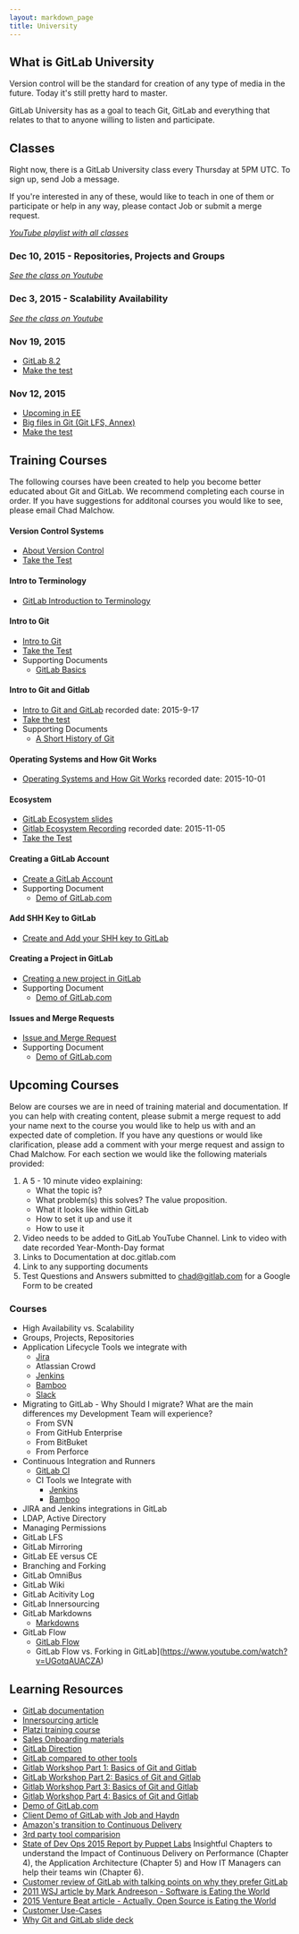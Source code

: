 ```yaml
---
layout: markdown_page
title: University
---
```


## What is GitLab University

Version control will be the standard for creation of any type of media in the
future. Today it's still pretty hard to master.

GitLab University has as a goal to teach Git, GitLab and everything that relates
to that to anyone willing to listen and participate.

## Classes

Right now, there is a GitLab University class every Thursday at 5PM UTC.
To sign up, send Job a message.

If you're interested in any of these, would like to teach in one of them or
participate or help in any way, please contact Job or submit a merge request.

*[YouTube playlist with all classes](https://www.youtube.com/playlist?list=PLFGfElNsQthbQu_IWlNOxul0TbS_2JH-e)*

### Dec 10, 2015 - Repositories, Projects and Groups

*[See the class on Youtube](https://www.youtube.com/watch?v=4TWfh1aKHHw&index=1&list=PLFGfElNsQthbQu_IWlNOxul0TbS_2JH-e)*

### Dec 3, 2015 - Scalability Availability

*[See the class on Youtube](https://www.youtube.com/watch?v=cXRMJJb6sp4&list=PLFGfElNsQthbQu_IWlNOxul0TbS_2JH-e&index=2)*

### Nov 19, 2015

- [GitLab 8.2](https://gitlab.com/gitlab-org/University/blob/master/classes/8.2.md)
- [Make the test](http://goo.gl/forms/9PnmhiNzEa)

### Nov 12, 2015

- [Upcoming in EE](https://gitlab.com/gitlab-org/University/blob/master/classes/upcoming_in_ee.md)
- [Big files in Git (Git LFS, Annex)](https://gitlab.com/gitlab-org/University/blob/master/classes/git_lfs_and_annex.md)
- [Make the test](http://goo.gl/forms/RFsNK9fKuj)


## Training Courses
The following courses have been created to help you become better educated about Git and GitLab.  We recommend completing each course in order.  If you have suggestions for additonal courses you would like to see, please email Chad Malchow.

#### Version Control Systems
- [About Version Control](https://docs.google.com/presentation/d/16sX7hUrCZyOFbpvnrAFrg6tVO5_yT98IgdAqOmXwBho/edit#slide=id.g72f2e4906_2_29)
- [Take the Test](http://goo.gl/forms/8H8SNcH70T)

#### Intro to Terminology
- [GitLab Introduction to Terminology](https://about.gitlab.com/2015/05/18/simple-words-for-a-gitlab-newbie/)

#### Intro to Git
- [Intro to Git](https://www.codeschool.com/account/courses/try-git)
- [Take the Test](http://goo.gl/forms/GgWF1T5Ceg)
- Supporting Documents
    * [GitLab Basics](http://doc.gitlab.com/ce/gitlab-basics/README.html)

#### Intro to Git and Gitlab
- [Intro to Git and GitLab](https://drive.google.com/a/gitlab.com/file/d/0B41DBToSSIG_ZWlYa3AxeDBtYVk/view?usp=sharing) recorded date: 2015-9-17
- [Take the test](http://goo.gl/forms/9PnmhiNzEa)
- Supporting Documents
    * [A Short History of Git](http://git-scm.com/book/en/v2/Getting-Started-A-Short-History-of-Git)

#### Operating Systems and How Git Works
- [Operating Systems and How Git Works](https://drive.google.com/a/gitlab.com/file/d/0B41DBToSSIG_OVYxVFJDOGI3Vzg/view?usp=sharing) recorded date: 2015-10-01

#### Ecosystem
- [GitLab Ecosystem slides](https://docs.google.com/presentation/d/1vCU-NbZWz8NTNK8Vu3y4zGMAHb5DpC8PE5mHtw1PWfI/edit)
- [Gitlab Ecosystem Recording](https://drive.google.com/a/gitlab.com/file/d/0B41DBToSSIG_N0gzbEFMOVNkLWc/view?usp=sharing) recorded date: 2015-11-05
- [Take the Test](http://goo.gl/forms/5Vrf3CE0iC)

#### Creating a GitLab Account
- [Create a GitLab Account](https://courses.platzi.com/classes/git-gitlab/concepto/first-steps/create-an-account-on-gitlab/material/)
- Supporting Document
    * [Demo of GitLab.com](https://www.youtube.com/watch?v=WaiL5DGEMR4)

#### Add SHH Key to GitLab
- [Create and Add your SHH key to GitLab](https://www.youtube.com/watch?v=54mxyLo3Mqk)

#### Creating a Project in GitLab
- [Creating a new project in GitLab](https://www.youtube.com/watch?v=7p0hrpNaJ14)
- Supporting Document
    * [Demo of GitLab.com](https://www.youtube.com/watch?v=WaiL5DGEMR4)

#### Issues and Merge Requests
- [Issue and Merge Request](https://www.youtube.com/watch?v=raXvuwet78M)
- Supporting Document
    * [Demo of GitLab.com](https://www.youtube.com/watch?v=WaiL5DGEMR4)

## Upcoming Courses

Below are courses we are in need of training material and documentation.  If you can help with creating content, please submit a merge request to add your name next to the course you would like to help us with and an expected date of completion. If you have any questions or would like clarification, please add a comment with your merge request and assign to Chad Malchow. For each section we would like the following materials provided:
1. A 5 - 10 minute video explaining:
    * What the topic is?
    * What problem(s) this solves?  The value proposition.
    * What it looks like within GitLab
    * How to set it up and use it
    * How to use it
1. Video needs to be added to GitLab YouTube Channel.  Link to video with date recorded Year-Month-Day format
1. Links to Documentation at doc.gitlab.com 
1. Link to any supporting documents
1. Test Questions and Answers submitted to chad@gitlab.com for a Google Form to be created

### Courses
- High Availability vs. Scalability
- Groups, Projects, Repositories
- Application Lifecycle Tools we integrate with
    * [Jira](http://doc.gitlab.com/ee/integration/jira.html)
    * Atlassian Crowd
    * [Jenkins](http://doc.gitlab.com/ee/integration/jenkins.html)
    * [Bamboo](https://gitlab.com/gitlab-org/gitlab-ce/blob/master/doc/project_services/bamboo.md)
    * [Slack](https://gitlab.com/gitlab-org/gitlab-ce/blob/master/doc/integration/slack.md)
- Migrating to GitLab - Why Should I migrate? What are the main differences my Development Team will experience?
    * From SVN
    * From GitHub Enterprise
    * From BitBuket
    * From Perforce
- Continuous Integration and Runners
    * [GitLab CI](https://about.gitlab.com/gitlab-ci/)
    * CI Tools we Integrate with
        * [Jenkins](http://doc.gitlab.com/ee/integration/jenkins.html)
        * [Bamboo](https://gitlab.com/gitlab-org/gitlab-ce/blob/master/doc/project_services/bamboo.md)
- JIRA and Jenkins integrations in GitLab
- LDAP, Active Directory
- Managing Permissions
- GitLab LFS
- GitLab Mirroring
- GitLab EE versus CE 
- Branching and Forking
- GitLab OmniBus
- GitLab Wiki
- GitLab Acitivity Log
- GitLab Innersourcing
- GitLab Markdowns
    * [Markdowns](http://doc.gitlab.com/ce/markdown/markdown.html)
- GitLab Flow
    * [GitLab Flow](https://about.gitlab.com/2014/09/29/gitlab-flow/)
    * GitLab Flow vs. Forking in GitLab](https://www.youtube.com/watch?v=UGotqAUACZA)

## Learning Resources

- [GitLab documentation](http://doc.gitlab.com/)
- [Innersourcing article](https://about.gitlab.com/2014/09/05/innersourcing-using-the-open-source-workflow-to-improve-collaboration-within-an-organization/)
- [Platzi training course](https://courses.platzi.com/courses/git-gitlab/)
- [Sales Onboarding materials](https://about.gitlab.com/handbook/sales-onboarding/)
- [GitLab Direction](https://about.gitlab.com/direction/)
- [GitLab compared to other tools](https://about.gitlab.com/comparison/)
- [Gitlab Workshop Part 1: Basics of Git and Gitlab](https://courses.platzi.com/classes/git-gitlab/concepto/part-1/part-1/material/)
- [GitLab Workshop Part 2: Basics of Git and Gitlab](https://courses.platzi.com/classes/git-gitlab/concepto/part-1/part-23370/material/)
- [Gitlab Workshop Part 3: Basics of Git and Gitlab](https://courses.platzi.com/classes/git-gitlab/concepto/part-1/part-3/material/)
- [Gitlab Workshop Part 4: Basics of Git and Gitlab](https://courses.platzi.com/classes/git-gitlab/concepto/part-1/part-4/material/)
- [Demo of GitLab.com](https://www.youtube.com/watch?v=WaiL5DGEMR4)
- [Client Demo of GitLab with Job and Haydn](https://gitlabmeetings.webex.com/cmp3000/webcomponents/jsp/docshow/closewindow.jsp)
- [Amazon's transition to Continuous Delivery](https://www.youtube.com/watch?v=esEFaY0FDKc)
- [3rd party tool comparision](http://technologyconversations.com/2015/10/16/github-vs-gitlabs-vs-bitbucket-server-formerly-stash/)
- [State of Dev Ops 2015 Report by Puppet Labs](https://puppetlabs.com/sites/default/files/2015-state-of-devops-report.pdf) Insightful Chapters to understand the Impact of Continuous Delivery on Performance (Chapter 4), the Application Architecture (Chapter 5) and How IT Managers can help their teams win (Chapter 6).
- [Customer review of GitLab with talking points on why they prefer GitLab](https://www.enovate.co.uk/web-design-blog/2015/11/25/gitlab-review/)
- [2011 WSJ article by Mark Andreeson - Software is Eating the World](http://www.wsj.com/articles/SB10001424053111903480904576512250915629460)
- [2015 Venture Beat article - Actually, Open Source is Eating the World](http://venturebeat.com/2015/12/06/its-actually-open-source-software-thats-eating-the-world/)
- [Customer Use-Cases](https://about.gitlab.com/handbook/use-cases/)
- [Why Git and GitLab slide deck](https://docs.google.com/a/gitlab.com/presentation/d/1RcZhFmn5VPvoFu6UMxhMOy7lAsToeBZRjLRn0LIdaNc/edit?usp=drive_web)